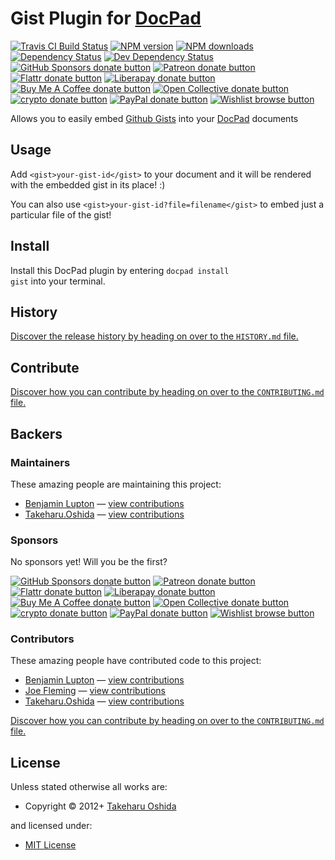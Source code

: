 # Gist Plugin for [DocPad](http://docpad.org)

<!-- BADGES/ -->

<span class="badge-travisci"><a href="http://travis-ci.com/docpad/docpad-plugin-gist" title="Check this project's build status on TravisCI"><img src="https://img.shields.io/travis/com/docpad/docpad-plugin-gist/master.svg" alt="Travis CI Build Status" /></a></span>
<span class="badge-npmversion"><a href="https://npmjs.org/package/docpad-plugin-gist" title="View this project on NPM"><img src="https://img.shields.io/npm/v/docpad-plugin-gist.svg" alt="NPM version" /></a></span>
<span class="badge-npmdownloads"><a href="https://npmjs.org/package/docpad-plugin-gist" title="View this project on NPM"><img src="https://img.shields.io/npm/dm/docpad-plugin-gist.svg" alt="NPM downloads" /></a></span>
<span class="badge-daviddm"><a href="https://david-dm.org/docpad/docpad-plugin-gist" title="View the status of this project's dependencies on DavidDM"><img src="https://img.shields.io/david/docpad/docpad-plugin-gist.svg" alt="Dependency Status" /></a></span>
<span class="badge-daviddmdev"><a href="https://david-dm.org/docpad/docpad-plugin-gist#info=devDependencies" title="View the status of this project's development dependencies on DavidDM"><img src="https://img.shields.io/david/dev/docpad/docpad-plugin-gist.svg" alt="Dev Dependency Status" /></a></span>
<br class="badge-separator" />
<span class="badge-githubsponsors"><a href="https://github.com/sponsors/balupton" title="Donate to this project using GitHub Sponsors"><img src="https://img.shields.io/badge/github-donate-yellow.svg" alt="GitHub Sponsors donate button" /></a></span>
<span class="badge-patreon"><a href="https://patreon.com/bevry" title="Donate to this project using Patreon"><img src="https://img.shields.io/badge/patreon-donate-yellow.svg" alt="Patreon donate button" /></a></span>
<span class="badge-flattr"><a href="https://flattr.com/profile/balupton" title="Donate to this project using Flattr"><img src="https://img.shields.io/badge/flattr-donate-yellow.svg" alt="Flattr donate button" /></a></span>
<span class="badge-liberapay"><a href="https://liberapay.com/bevry" title="Donate to this project using Liberapay"><img src="https://img.shields.io/badge/liberapay-donate-yellow.svg" alt="Liberapay donate button" /></a></span>
<span class="badge-buymeacoffee"><a href="https://buymeacoffee.com/balupton" title="Donate to this project using Buy Me A Coffee"><img src="https://img.shields.io/badge/buy%20me%20a%20coffee-donate-yellow.svg" alt="Buy Me A Coffee donate button" /></a></span>
<span class="badge-opencollective"><a href="https://opencollective.com/bevry" title="Donate to this project using Open Collective"><img src="https://img.shields.io/badge/open%20collective-donate-yellow.svg" alt="Open Collective donate button" /></a></span>
<span class="badge-crypto"><a href="https://bevry.me/crypto" title="Donate to this project using Cryptocurrency"><img src="https://img.shields.io/badge/crypto-donate-yellow.svg" alt="crypto donate button" /></a></span>
<span class="badge-paypal"><a href="https://bevry.me/paypal" title="Donate to this project using Paypal"><img src="https://img.shields.io/badge/paypal-donate-yellow.svg" alt="PayPal donate button" /></a></span>
<span class="badge-wishlist"><a href="https://bevry.me/wishlist" title="Buy an item on our wishlist for us"><img src="https://img.shields.io/badge/wishlist-donate-yellow.svg" alt="Wishlist browse button" /></a></span>

<!-- /BADGES -->


Allows you to easily embed [Github Gists](https://gist.github.com/) into your [DocPad](http://docpad.org) documents





## Usage
Add `<gist>your-gist-id</gist>` to your document and it will be rendered with the embedded gist in its place! :)

You can also use `<gist>your-gist-id?file=filename</gist>` to embed just a particular file of the gist!








<!-- INSTALL/ -->

<h2>Install</h2>

Install this DocPad plugin by entering <code>docpad install gist</code> into your terminal.

<!-- /INSTALL -->


<!-- HISTORY/ -->

<h2>History</h2>

<a href="https://github.com/docpad/docpad-plugin-gist/blob/master/HISTORY.md#files">Discover the release history by heading on over to the <code>HISTORY.md</code> file.</a>

<!-- /HISTORY -->


<!-- CONTRIBUTE/ -->

<h2>Contribute</h2>

<a href="https://github.com/docpad/docpad-plugin-gist/blob/master/CONTRIBUTING.md#files">Discover how you can contribute by heading on over to the <code>CONTRIBUTING.md</code> file.</a>

<!-- /CONTRIBUTE -->


<!-- BACKERS/ -->

<h2>Backers</h2>

<h3>Maintainers</h3>

These amazing people are maintaining this project:

<ul><li><a href="https://github.com/balupton">Benjamin Lupton</a> — <a href="https://github.com/docpad/docpad-plugin-gist/commits?author=balupton" title="View the GitHub contributions of Benjamin Lupton on repository docpad/docpad-plugin-gist">view contributions</a></li>
<li><a href="https://github.com/georgeOsdDev">Takeharu.Oshida</a> — <a href="https://github.com/docpad/docpad-plugin-gist/commits?author=georgeOsdDev" title="View the GitHub contributions of Takeharu.Oshida on repository docpad/docpad-plugin-gist">view contributions</a></li></ul>

<h3>Sponsors</h3>

No sponsors yet! Will you be the first?

<span class="badge-githubsponsors"><a href="https://github.com/sponsors/balupton" title="Donate to this project using GitHub Sponsors"><img src="https://img.shields.io/badge/github-donate-yellow.svg" alt="GitHub Sponsors donate button" /></a></span>
<span class="badge-patreon"><a href="https://patreon.com/bevry" title="Donate to this project using Patreon"><img src="https://img.shields.io/badge/patreon-donate-yellow.svg" alt="Patreon donate button" /></a></span>
<span class="badge-flattr"><a href="https://flattr.com/profile/balupton" title="Donate to this project using Flattr"><img src="https://img.shields.io/badge/flattr-donate-yellow.svg" alt="Flattr donate button" /></a></span>
<span class="badge-liberapay"><a href="https://liberapay.com/bevry" title="Donate to this project using Liberapay"><img src="https://img.shields.io/badge/liberapay-donate-yellow.svg" alt="Liberapay donate button" /></a></span>
<span class="badge-buymeacoffee"><a href="https://buymeacoffee.com/balupton" title="Donate to this project using Buy Me A Coffee"><img src="https://img.shields.io/badge/buy%20me%20a%20coffee-donate-yellow.svg" alt="Buy Me A Coffee donate button" /></a></span>
<span class="badge-opencollective"><a href="https://opencollective.com/bevry" title="Donate to this project using Open Collective"><img src="https://img.shields.io/badge/open%20collective-donate-yellow.svg" alt="Open Collective donate button" /></a></span>
<span class="badge-crypto"><a href="https://bevry.me/crypto" title="Donate to this project using Cryptocurrency"><img src="https://img.shields.io/badge/crypto-donate-yellow.svg" alt="crypto donate button" /></a></span>
<span class="badge-paypal"><a href="https://bevry.me/paypal" title="Donate to this project using Paypal"><img src="https://img.shields.io/badge/paypal-donate-yellow.svg" alt="PayPal donate button" /></a></span>
<span class="badge-wishlist"><a href="https://bevry.me/wishlist" title="Buy an item on our wishlist for us"><img src="https://img.shields.io/badge/wishlist-donate-yellow.svg" alt="Wishlist browse button" /></a></span>

<h3>Contributors</h3>

These amazing people have contributed code to this project:

<ul><li><a href="https://github.com/balupton">Benjamin Lupton</a> — <a href="https://github.com/docpad/docpad-plugin-gist/commits?author=balupton" title="View the GitHub contributions of Benjamin Lupton on repository docpad/docpad-plugin-gist">view contributions</a></li>
<li><a href="https://github.com/w33ble">Joe Fleming</a> — <a href="https://github.com/docpad/docpad-plugin-gist/commits?author=w33ble" title="View the GitHub contributions of Joe Fleming on repository docpad/docpad-plugin-gist">view contributions</a></li>
<li><a href="https://github.com/georgeOsdDev">Takeharu.Oshida</a> — <a href="https://github.com/docpad/docpad-plugin-gist/commits?author=georgeOsdDev" title="View the GitHub contributions of Takeharu.Oshida on repository docpad/docpad-plugin-gist">view contributions</a></li></ul>

<a href="https://github.com/docpad/docpad-plugin-gist/blob/master/CONTRIBUTING.md#files">Discover how you can contribute by heading on over to the <code>CONTRIBUTING.md</code> file.</a>

<!-- /BACKERS -->


<!-- LICENSE/ -->

<h2>License</h2>

Unless stated otherwise all works are:

<ul><li>Copyright &copy; 2012+ <a href="http://georgeosddev.github.com">Takeharu Oshida</a></li></ul>

and licensed under:

<ul><li><a href="http://spdx.org/licenses/MIT.html">MIT License</a></li></ul>

<!-- /LICENSE -->
